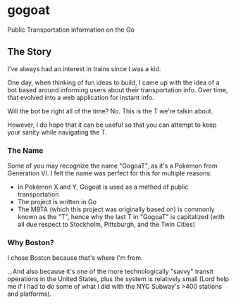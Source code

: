 # gogoat

Public Transportation information on the Go

## The Story

I've always had an interest in trains since I was a kid.

One day, when thinking of fun ideas to build, I came up with the idea of a bot based around informing users about their transportation info. Over time, that evolved into a web application for instant info.

Will the bot be right all of the time? No. This is the T we're talkin about.

However, I do hope that it can be useful so that you can attempt to keep your sanity while navigating the T.

### The Name

Some of you may recognize the name "GogoaT", as it's a Pokemon from Generation VI. I felt the name was perfect for this for multiple reasons:

- In Pokémon X and Y, Gogoat is used as a method of public transportation
- The project is written in Go
- The MBTA (which this project was originally based on) is commonly known as the "T", hence why the last T in "GogoaT" is capitalized (with all due respect to Stockholm, Pittsburgh, and the Twin Cities)

### Why Boston?

I chose Boston because that's where I'm from.

...And also because it's one of the more technologically "savvy" transit operations in the United States, plus the system is relatively small (Lord help me if I had to do some of what I did with the NYC Subway's >400 stations and platforms).
